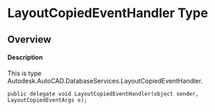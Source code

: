 # LayoutCopiedEventHandler Type

## Overview

#### Description
This is type Autodesk.AutoCAD.DatabaseServices.LayoutCopiedEventHandler.
```text
public delegate void LayoutCopiedEventHandler(object sender, LayoutCopiedEventArgs e);
```